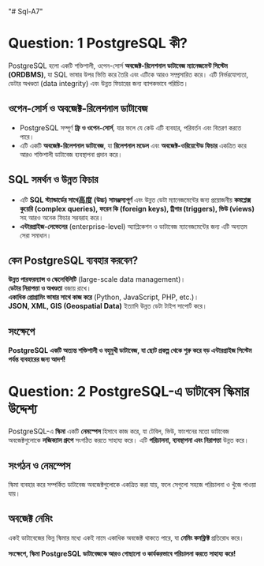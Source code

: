"# Sql-A7" 

# Question: 1 PostgreSQL কী?

PostgreSQL হলো একটি শক্তিশালী, ওপেন-সোর্স **অবজেক্ট-রিলেশনাল ডাটাবেজ ম্যানেজমেন্ট সিস্টেম (ORDBMS)**, যা SQL ভাষার উপর ভিত্তি করে তৈরি এবং এটিকে আরও সম্প্রসারিত করে। এটি নির্ভরযোগ্যতা, ডেটার অখণ্ডতা (data integrity) এবং উন্নত ফিচারের জন্য ব্যাপকভাবে পরিচিত।

##  ওপেন-সোর্স ও অবজেক্ট-রিলেশনাল ডাটাবেজ
- PostgreSQL সম্পূর্ণ **ফ্রি ও ওপেন-সোর্স**, যার ফলে যে কেউ এটি ব্যবহার, পরিবর্তন এবং বিতরণ করতে পারে।  
- এটি একটি **অবজেক্ট-রিলেশনাল ডাটাবেজ**, যা **রিলেশনাল মডেল** এবং **অবজেক্ট-ওরিয়েন্টেড ফিচার** একত্রিত করে আরও শক্তিশালী ডাটাবেজ ব্যবস্থাপনা প্রদান করে।  

##  SQL সমর্থন ও উন্নত ফিচার
- এটি **SQL স্ট্যান্ডার্ডের সাথে高度 (উচ্চ) সামঞ্জস্যপূর্ণ** এবং উন্নত ডেটা ম্যানেজমেন্টের জন্য প্রয়োজনীয় **কমপ্লেক্স কুয়েরি (complex queries), ফরেন কি (foreign keys), ট্রিগার (triggers), ভিউ (views)** সহ আরও অনেক ফিচার সরবরাহ করে।  
- **এন্টারপ্রাইজ-লেভেলের** (enterprise-level) অ্যাপ্লিকেশন ও ডাটাবেজ ম্যানেজমেন্টের জন্য এটি অন্যতম সেরা সমাধান।  

## কেন PostgreSQL ব্যবহার করবেন?
 **উন্নত পারফরম্যান্স ও স্কেলেবিলিটি** (large-scale data management)।  
 **ডেটার নিরাপত্তা ও অখণ্ডতা** বজায় রাখে।  
 **একাধিক প্রোগ্রামিং ভাষার সাথে কাজ করে** (Python, JavaScript, PHP, etc.)।  
 **JSON, XML, GIS (Geospatial Data)** ইত্যাদি উন্নত ডেটা টাইপ সাপোর্ট করে।  

## সংক্ষেপে
**PostgreSQL একটি অত্যন্ত শক্তিশালী ও বহুমুখী ডাটাবেজ, যা ছোট প্রকল্প থেকে শুরু করে বড় এন্টারপ্রাইজ সিস্টেম পর্যন্ত ব্যবহারের জন্য আদর্শ!** 



# Question: 2 PostgreSQL-এ ডাটাবেস স্কিমার উদ্দেশ্য

PostgreSQL-এ **স্কিমা** একটি **নেমস্পেস** হিসাবে কাজ করে, যা টেবিল, ভিউ, ফাংশনের মতো ডাটাবেজ অবজেক্টগুলোকে **লজিক্যাল গ্রুপে** সংগঠিত করতে সাহায্য করে। এটি **পরিচালনা, ব্যবস্থাপনা এবং নিরাপত্তা** উন্নত করে।

##  সংগঠন ও নেমস্পেস
স্কিমা ব্যবহার করে সম্পর্কিত ডাটাবেজ অবজেক্টগুলোকে একত্রিত করা যায়, ফলে সেগুলো সহজে পরিচালনা ও খুঁজে পাওয়া যায়।

##  অবজেক্ট নেমিং
একই ডাটাবেজের ভিন্ন স্কিমার মধ্যে একই নামে একাধিক অবজেক্ট থাকতে পারে, যা **নেমিং কনফ্লিক্ট** প্রতিরোধ করে।

**সংক্ষেপে, স্কিমা PostgreSQL ডাটাবেজকে আরও গোছালো ও কার্যকরভাবে পরিচালনা করতে সাহায্য করে!** 

